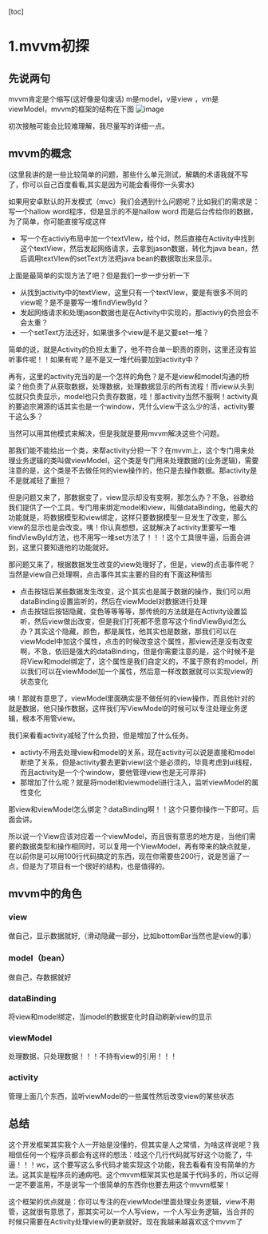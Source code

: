 [toc]
# 1.mvvm初探
## 先说两句
mvvm肯定是个缩写(这好像是句废话) m是model，v是view ，vm是viewModel，mvvm的框架的结构在下图
![image](https://images2015.cnblogs.com/blog/112316/201606/112316-20160616144255948-1076854192.png)

初次接触可能会比较难理解，我尽量写的详细一点。
## mvvm的概念
(这里我讲的是一些比较简单的问题，那些什么单元测试，解耦的术语我就不写了，你可以自己百度看看,其实是因为可能会看得你一头雾水)

如果用安卓默认的开发模式（mvc）我们会遇到什么问题呢？比如我们的需求是：写一个hallow word程序，但是显示的不是hallow word 而是后台传给你的数据，为了简单，你可能直接写成这样
+ 写一个在activiy布局中加一个textVIew，给个id，然后直接在Activity中找到这个textView，然后发起网络请求，去拿到jason数据，转化为java bean，然后调用textVIew的setText方法把java bean的数据取出来显示。

上面是最简单的实现方法了吧？但是我们一步一步分析一下
+ 从找到activity中的textView，这里只有一个textVIew，要是有很多不同的view呢？是不是要写一堆findViewById？
+ 发起网络请求和处理jason数据也是在Activity中实现的，那activiy的负担会不会太重？
+ 一个setText方法还好，如果很多个view是不是又要set一堆？

简单的说，就是Activity的负担太重了，他不符合单一职责的原则，这里还没有监听事件呢！！如果有呢？是不是又一堆代码要加到activity中？

再有，这里的activity充当的是一个怎样的角色？是不是view和model沟通的桥梁？他负责了从获取数据，处理数据，处理数据显示的所有流程！而view从头到位就只负责显示，model也只负责存数据，哇！那activity当然不服啊！activity真的要追宗溯源的话其实也是一个window，凭什么view干这么少的活，activity要干这么多？


当然可以用其他模式来解决，但是我就是要用mvvm解决这些个问题。

那我们能不能给出一个类，来帮activity分担一下？在mvvm上，这个专门用来处理业务逻辑的类叫做viewModel，这个类是专门用来处理数据的(业务逻辑)，需要注意的是，这个类是不去做任何的view操作的，他只是去操作数据。那activity是不是就减轻了重担？

但是问题又来了，那数据变了，view显示却没有变啊，那怎么办？不急，谷歌给我们提供了一个工具，专门用来绑定model和view，叫做dataBinding，他最大的功能就是，将数据模型和view绑定，这样只要数据模型一旦发生了改变，那么view的显示也是会改变。咦！你认真想想，这就解决了activity里要写一堆findViewById方法，也不用写一堆set方法了！！！这个工具很牛逼，后面会讲到，这里只要知道他的功能就好。

那问题又来了，根据数据发生改变的view处理好了，但是，view的点击事件呢？当然是view自己处理啊，点击事件其实主要的目的有下面这种情形
+ 点击按钮后某些数据发生改变，这个其实也是属于数据的操作，我们可以用dataBinding设置监听的，然后在viewModel对数据进行处理
+ 点击按钮后按钮隐藏，变色等等等等，那传统的方法就是在Activity设置监听，然后view做出改变，但是我们打死都不愿意写这个findViewByid怎么办？其实这个隐藏，颜色，都是属性，他其实也是数据，那我们可以在viewModel中加这个属性，点击的时候改变这个属性，那view还是没有改变啊，不急，依旧是强大的dataBinding，但是你需要注意的是，这个时候不是将View和model绑定了，这个属性是我们自定义的，不属于原有的model，所以我们可以在viewModel加一个属性，然后意一样改数据就可以实现view的状态变化

咦！那就有意思了，viewModel里面确实是不做任何的view操作，而且他针对的就是数据，他只操作数据，这样我们写ViewModel的时候可以专注处理业务逻辑，根本不用管view。

我们来看看activity减轻了什么负担，但是增加了什么任务。
+ activty不用去处理view和model的关系，现在activity可以说是直接和model断绝了关系，但是activity要去更新view(这个是必须的，毕竟考虑到ui线程，而且activity是一个个window，要他管理view也是无可厚非)
+ 那增加了什么呢？就是将model和viewmodel进行注入，监听viewModel的属性变化

那view和viewModel怎么绑定？dataBinding啊！！这个只要你操作一下即可。后面会讲。

所以说一个View应该对应着一个viewModel，而且很有意思的地方是，当他们需要的数据类型和操作相同时，可以复用一个ViewModel，再有带来的缺点就是，在以前你是可以用100行代码搞定的东西，现在你需要些200行，说是苦逼了一点，但是为了项目有一个很好的结构，也是值得的。


## mvvm中的角色
### view
做自己，显示数据就好,（滑动隐藏一部分，比如bottomBar当然也是view的事）
### model（bean）
做自己，存数据就好
### dataBinding
将view和model绑定，当model的数据变化时自动刷新view的显示
### viewModel
处理数据，只处理数据！！！不持有view的引用！！！
### activity
管理上面几个东西，监听viewModel的一些属性然后改变view的某些状态
## 总结
这个开发框架其实我个人一开始是没懂的，但其实是人之常情，为啥这样说呢？我相信任何一个程序员都会有这样的想法：哇这个几行代码就写好这个功能了，牛逼！！！wc，这个要写这么多代码才能实现这个功能，我去看看有没有简单的方法。这其实是程序员的通病吧。这个mvvm框架其实也是属于代码多的，所以记得一定不要滥用，不是说写一个很简单的东西你也要去用这个mvvm框架！

这个框架的优点就是：你可以专注的在viewModel里面处理业务逻辑，view不用管，这就很有意思了，那其实可以一个人写view，一个人写业务逻辑，当合并的时候只需要在Activity处理view的更新就好。现在我越来越喜欢这个mvvm了